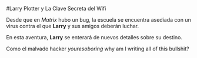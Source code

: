 #Larry Plotter y La Clave Secreta del Wifi

Desde que en *Matrix* hubo un bug, la escuela se encuentra asediada con un virus contra el que **Larry** y sus amigos deberán luchar.

En esta aventura, **Larry** se enterará de nuevos detalles sobre su destino.

Como el malvado hacker *youresoboring* why am I writing all of this bullshit?